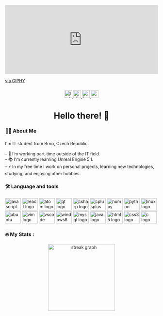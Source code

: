 <div style="width:100%;height:0;padding-bottom:45%;position:relative;"><iframe src="https://giphy.com/embed/frNC8HLtwZjOLLPbV7" width="100%" height="100%" style="position:absolute" frameBorder="0" class="giphy-embed" allowFullScreen></iframe></div><p><a href="https://giphy.com/gifs/gptv-code-coding-gppark-frNC8HLtwZjOLLPbV7">via GIPHY</a></p>

###

<div align="center">
  <a href="https://www.linkedin.com/in/marek-hlavka/" target="_blank">
    <img src="https://img.shields.io/static/v1?message=LinkedIn&logo=linkedin&label=&color=0077B5&logoColor=white&labelColor=&style=for-the-badge" height="25" alt="linkedin logo"  />
  </a>
  <a href="discordapp.com/users/271357258355572736" target="_blank">
    <img src="https://img.shields.io/static/v1?message=Discord&logo=discord&label=&color=7289DA&logoColor=white&labelColor=&style=for-the-badge" height="25" alt="discord logo"  />
  </a>
  <a href="https://www.facebook.com/maros.hlavka.5" target="_blank">
    <img src="https://img.shields.io/static/v1?message=Facebook&logo=facebook&label=&color=1877F2&logoColor=white&labelColor=&style=for-the-badge" height="25" alt="facebook logo"  />
  </a>
  <a href="marek.hlavka@seznam.cz" target="_blank">
    <img src="https://img.shields.io/static/v1?message=Gmail&logo=gmail&label=&color=D14836&logoColor=white&labelColor=&style=for-the-badge" height="25" alt="gmail logo"  />
  </a>
</div>

###

<h1 align="center">Hello there! 👋</h1>

###

<h3 align="left">👩‍💻  About Me</h3>

###

<p align="left">I'm IT student from Brno, Czech Republic.<br><br>- 🔭 I’m working part-time outside of the IT field.<br>- 📚 I'm currently learning Unreal Engine 5.1.<br>- ⚡ In my free time I work on personal projects, learning new technologies, studying, and enjoying other hobbies.</p>

###

<h3 align="left">🛠 Language and tools</h3>

###

<div align="left">
  <img src="https://cdn.jsdelivr.net/gh/devicons/devicon/icons/javascript/javascript-original.svg" height="40" width="52" alt="javascript logo"  />
  <img src="https://cdn.jsdelivr.net/gh/devicons/devicon/icons/react/react-original.svg" height="40" width="52" alt="react logo"  />
  <img src="https://cdn.jsdelivr.net/gh/devicons/devicon/icons/atom/atom-original.svg" height="40" width="52" alt="atom logo"  />
  <img src="https://cdn.jsdelivr.net/gh/devicons/devicon/icons/qt/qt-original.svg" height="40" width="52" alt="qt logo"  />
  <img src="https://cdn.jsdelivr.net/gh/devicons/devicon/icons/csharp/csharp-original.svg" height="40" width="52" alt="csharp logo"  />
  <img src="https://cdn.jsdelivr.net/gh/devicons/devicon/icons/cplusplus/cplusplus-original.svg" height="40" width="52" alt="cplusplus logo"  />
  <img src="https://cdn.jsdelivr.net/gh/devicons/devicon/icons/numpy/numpy-original.svg" height="40" width="52" alt="numpy logo"  />
  <img src="https://cdn.jsdelivr.net/gh/devicons/devicon/icons/python/python-original.svg" height="40" width="52" alt="python logo"  />
  <img src="https://cdn.jsdelivr.net/gh/devicons/devicon/icons/linux/linux-original.svg" height="40" width="52" alt="linux logo"  />
  <img src="https://cdn.jsdelivr.net/gh/devicons/devicon/icons/ubuntu/ubuntu-plain.svg" height="40" width="52" alt="ubuntu logo"  />
  <img src="https://cdn.jsdelivr.net/gh/devicons/devicon/icons/vim/vim-original.svg" height="40" width="52" alt="vim logo"  />
  <img src="https://cdn.jsdelivr.net/gh/devicons/devicon/icons/vscode/vscode-original.svg" height="40" width="52" alt="vscode logo"  />
  <img src="https://cdn.jsdelivr.net/gh/devicons/devicon/icons/windows8/windows8-original.svg" height="40" width="52" alt="windows8 logo"  />
  <img src="https://cdn.jsdelivr.net/gh/devicons/devicon/icons/mysql/mysql-original.svg" height="40" width="52" alt="mysql logo"  />
  <img src="https://cdn.jsdelivr.net/gh/devicons/devicon/icons/java/java-original.svg" height="40" width="52" alt="java logo"  />
  <img src="https://cdn.jsdelivr.net/gh/devicons/devicon/icons/html5/html5-original.svg" height="40" width="52" alt="html5 logo"  />
  <img src="https://cdn.jsdelivr.net/gh/devicons/devicon/icons/css3/css3-original.svg" height="40" width="52" alt="css3 logo"  />
  <img src="https://cdn.jsdelivr.net/gh/devicons/devicon/icons/c/c-original.svg" height="40" width="52" alt="c logo"  />
</div>

###

<h3 align="left">🔥   My Stats :</h3>

###

<div align="center">
  <img src="https://streak-stats.demolab.com?user=MarekHlavka&locale=en&mode=daily&theme=dark&hide_border=false&border_radius=5&order=3" height="220" alt="streak graph"  />
</div>

###
